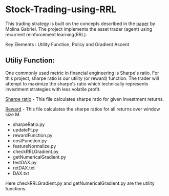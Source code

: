 # Stock-Trading-using-RRL
This trading strategy is built on the concepts described in the [paper](http://cs229.stanford.edu/proj2006/Molina-StockTradingWithRecurrentReinforcementLearning.pdf) by Molina Gabriel. The project implements the asset trader (agent) using recurrent reinforcement learning(RRL).

Key Elements : Utility Function, Policy and Gradient Ascent

## Utiliy Function:
One commonly used metric in financial engineering is Sharpe's ratio. For this project, sharpe ratio is our utility (or reward) function. The trader will attempt to maximize the sharpe's ratio which technically represents investment strategies with less volatile profit. 

[Sharpe ratio](/sharpeRatio.py) - This file calculates sharpe ratio for given investment returns.

[Reward](/rewardFunction.py) - This file calculates the sharpe ratios for all returns over window size M. 

* sharpeRatio.py
* updateFt.py
* rewardFunction.py
* costFunction.py
* featureNormalize.py
* checkRRLGradient.py
* getNumericalGradient.py
* testDAX.py
* retDAX.txt
* DAX.txt

Here checkRRLGradient.py and getNumericalGradient.py are the utility functions.
